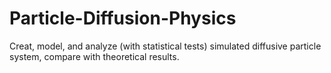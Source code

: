 # Particle-Diffusion-Physics
Creat, model, and analyze (with statistical tests) simulated diffusive particle system, compare with theoretical results.
